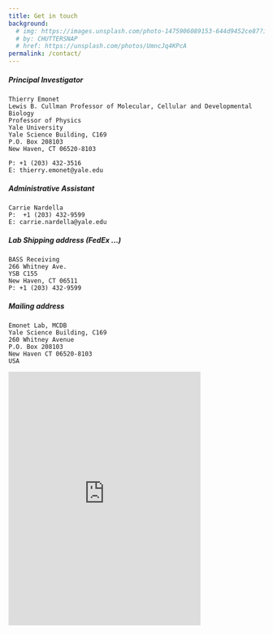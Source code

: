 ```yaml
---
title: Get in touch
background:
  # img: https://images.unsplash.com/photo-1475906089153-644d9452ce87?ixid=MnwxMjA3fDB8MHxwaG90by1wYWdlfHx8fGVufDB8fHx8&auto=format&fit=crop&w=1200&q=80
  # by: CHUTTERSNAP
  # href: https://unsplash.com/photos/UmncJq4KPcA
permalink: /contact/
---
```



##### Principal Investigator

```
Thierry Emonet
Lewis B. Cullman Professor of Molecular, Cellular and Developmental Biology
Professor of Physics
Yale University
Yale Science Building, C169
P.O. Box 208103
New Haven, CT 06520-8103

P: +1 (203) 432-3516
E: thierry.emonet@yale.edu
```


##### Administrative Assistant

```
Carrie Nardella
P:  +1 (203) 432-9599
E: carrie.nardella@yale.edu
```

##### Lab Shipping address (FedEx …)

```
BASS Receiving
266 Whitney Ave.
YSB C155
New Haven, CT 06511
P: +1 (203) 432-9599
```

##### Mailing address

```
Emonet Lab, MCDB
Yale Science Building, C169
260 Whitney Avenue
P.O. Box 208103
New Haven CT 06520-8103
USA
```

<!-- - [Map](https://goo.gl/maps/dEtT81wdbUfQ3vik9) -->

<iframe width="75%" height="500px" frameborder="0" style="border:0" src="https://www.google.com/maps/embed/v1/place?key=AIzaSyB2NIWI3Tv9iDPrlnowr_0ZqZWoAQydKJU&q=266%20Whitney%20Avenue%2C%20New%20Haven%2C%20CT%2C%20USA&zoom=15&maptype=roadmap" allowfullscreen></iframe>